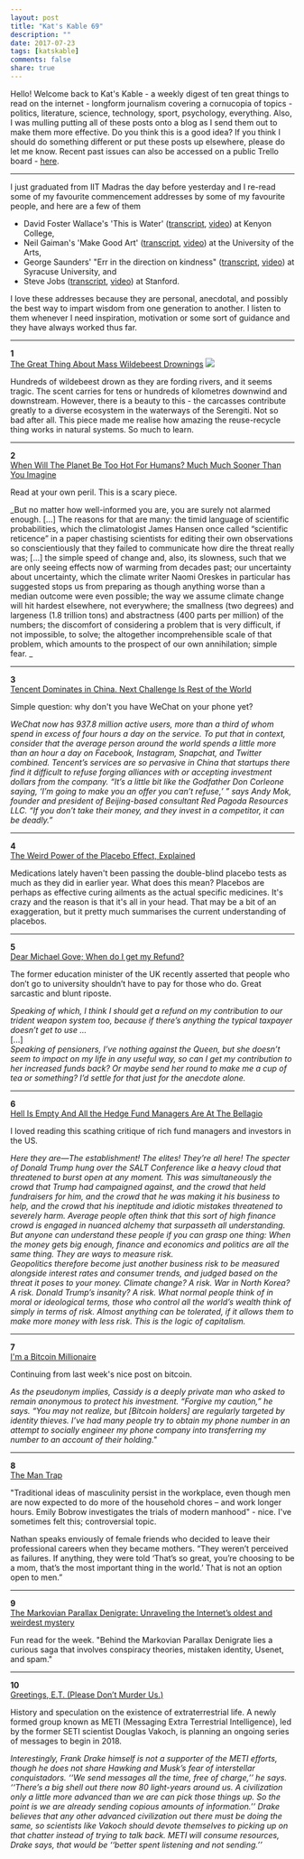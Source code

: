 ```yaml
---
layout: post
title: "Kat's Kable 69"
description: ""
date: 2017-07-23
tags: [katskable]
comments: false
share: true
---
```



Hello! Welcome back to Kat's Kable - a weekly digest of ten great things to read on the internet - longform journalism covering a cornucopia of topics - politics, literature, science, technology, sport, psychology, everything. Also, I was mulling putting all of these posts onto a blog as I send them out to make them more effective. Do you think this is a good idea? If you think I should do something different or put these posts up elsewhere, please do let me know. Recent past issues can also be accessed on a public Trello board - [here](https://trello.com/b/kCY4lWwV).  

* * *

I just graduated from IIT Madras the day before yesterday and I re-read some of my favourite commencement addresses by some of my favourite people, and here are a few of them

*   David Foster Wallace's 'This is Water' ([transcript](http://www.graduationwisdom.com/speeches/0015-wallace.htm), [video](https://youtu.be/8CrOL-ydFMI)) at Kenyon College,
*   Neil Gaiman's 'Make Good Art' ([transcript](http://www.graduationwisdom.com/speeches/0102-gaiman.htm), [video](https://youtu.be/plWexCID-kA)) at the University of the Arts,
*   George Saunders' "Err in the direction on kindness" ([transcript](http://www.graduationwisdom.com/speeches/0142-best-graduation-speech-of-2013-George-Saunders.htm), [video](https://youtu.be/ruJWd_m-LgY)) at Syracuse University, and
*   Steve Jobs ([transcript](http://www.graduationwisdom.com/speeches/0014-jobs.htm), [video](https://youtu.be/D1R-jKKp3NA)) at Stanford.

I love these addresses because they are personal, anecdotal, and possibly the best way to impart wisdom from one generation to another. I listen to them whenever I need inspiration, motivation or some sort of guidance and they have always worked thus far.  

* * *

**1**  
[The Great Thing About Mass Wildebeest Drownings](https://www.theatlantic.com/science/archive/2017/06/how-the-mass-drownings-of-wildebeest-feed-the-serengeti/530799/) ![](https://cdn.theatlantic.com/assets/media/img/mt/2017/06/RTX2LHHA/lead_960.jpg?1497888393)

Hundreds of wildebeest drown as they are fording rivers, and it seems tragic. The scent carries for tens or hundreds of kilometres downwind and downstream. However, there is a beauty to this - the carcasses contribute greatly to a diverse ecosystem in the waterways of the Serengiti. Not so bad after all. This piece made me realise how amazing the reuse-recycle thing works in natural systems. So much to learn.  

* * *

**2**  
[When Will The Planet Be Too Hot For Humans? Much Much Sooner Than You Imagine](http://nymag.com/daily/intelligencer/2017/07/climate-change-earth-too-hot-for-humans.html)  

Read at your own peril. This is a scary piece.   

_But no matter how well-informed you are, you are surely not alarmed enough. [...] The reasons for that are many: the timid language of scientific probabilities, which the climatologist James Hansen once called “scientific reticence” in a paper chastising scientists for editing their own observations so conscientiously that they failed to communicate how dire the threat really was; [...] the simple speed of change and, also, its slowness, such that we are only seeing effects now of warming from decades past; our uncertainty about uncertainty, which the climate writer Naomi Oreskes in particular has suggested stops us from preparing as though anything worse than a median outcome were even possible; the way we assume climate change will hit hardest elsewhere, not everywhere; the smallness (two degrees) and largeness (1.8 trillion tons) and abstractness (400 parts per million) of the numbers; the discomfort of considering a problem that is very difficult, if not impossible, to solve; the altogether incomprehensible scale of that problem, which amounts to the prospect of our own annihilation; simple fear. _  

* * *

**3**  
[Tencent Dominates in China. Next Challenge Is Rest of the World](https://www.bloomberg.com/news/features/2017-06-28/tencent-rules-china-the-problem-is-the-rest-of-the-world)  

Simple question: why don't you have WeChat on your phone yet?   

_WeChat now has 937.8 million active users, more than a third of whom spend in excess of four hours a day on the service. To put that in context, consider that the average person around the world spends a little more than an hour a day on Facebook, Instagram, Snapchat, and Twitter combined. Tencent’s services are so pervasive in China that startups there find it difficult to refuse forging alliances with or accepting investment dollars from the company. “It’s a little bit like the Godfather Don Corleone saying, ‘I’m going to make you an offer you can’t refuse,’ ” says Andy Mok, founder and president of Beijing-based consultant Red Pagoda Resources LLC. “If you don’t take their money, and they invest in a competitor, it can be deadly.”_  

* * *

**4**  
[The Weird Power of the Placebo Effect, Explained](https://www.vox.com/science-and-health/2017/7/7/15792188/placebo-effect-explained)  

Medications lately haven't been passing the double-blind placebo tests as much as they did in earlier year. What does this mean? Placebos are perhaps as effective curing ailments as the actual specific medicines. It's crazy and the reason is that it's all in your head. That may be a bit of an exaggeration, but it pretty much summarises the current understanding of placebos.  

* * *

**5**  
[Dear Michael Gove; When do I get my Refund?](https://www.theguardian.com/science/brain-flapping/2017/jul/03/dear-michael-gove-when-do-i-get-my-refund)  

The former education minister of the UK recently asserted that people who don’t go to university shouldn’t have to pay for those who do. Great sarcastic and blunt riposte.   

_Speaking of which, I think I should get a refund on my contribution to our trident weapon system too, because if there’s anything the typical taxpayer doesn’t get to use …_  
[...]  
_Speaking of pensioners, I’ve nothing against the Queen, but she doesn’t seem to impact on my life in any useful way, so can I get my contribution to her increased funds back? Or maybe send her round to make me a cup of tea or something? I’d settle for that just for the anecdote alone._  

* * *

**6**  
[Hell Is Empty And All the Hedge Fund Managers Are At The Bellagio](https://theconcourse.deadspin.com/hell-is-empty-and-all-the-hedge-fund-managers-are-at-th-1795429824)  

I loved reading this scathing critique of rich fund managers and investors in the US.   

_Here they are—The establishment! The elites! They’re all here! The specter of Donald Trump hung over the SALT Conference like a heavy cloud that threatened to burst open at any moment. This was simultaneously the crowd that Trump had campaigned against, and the crowd that held fundraisers for him, and the crowd that he was making it his business to help, and the crowd that his ineptitude and idiotic mistakes threatened to severely harm. Average people often think that this sort of high finance crowd is engaged in nuanced alchemy that surpasseth all understanding. But anyone can understand these people if you can grasp one thing: When the money gets big enough, finance and economics and politics are all the same thing. They are ways to measure risk._  
_Geopolitics therefore become just another business risk to be measured alongside interest rates and consumer trends, and judged based on the threat it poses to your money. Climate change? A risk. War in North Korea? A risk. Donald Trump’s insanity? A risk. What normal people think of in moral or ideological terms, those who control all the world’s wealth think of simply in terms of risk. Almost anything can be tolerated, if it allows them to make more money with less risk. This is the logic of capitalism._  

* * *

**7**  
[I'm a Bitcoin Millionaire](https://melmagazine.com/im-a-bitcoin-millionaire-2672ca1d1ab7)   

Continuing from last week's nice post on bitcoin.   

_As the pseudonym implies, Cassidy is a deeply private man who asked to remain anonymous to protect his investment. “Forgive my caution,” he says. “You may not realize, but [Bitcoin holders] are regularly targeted by identity thieves. I’ve had many people try to obtain my phone number in an attempt to socially engineer my phone company into transferring my number to an account of their holding."_  

* * *

**8**  
[The Man Trap](https://www.1843magazine.com/features/the-man-trap)  

"Traditional ideas of masculinity persist in the workplace, even though men are now expected to do more of the household chores – and work longer hours. Emily Bobrow investigates the trials of modern manhood" - nice. I've sometimes felt this; controversial topic.   

Nathan speaks enviously of female friends who decided to leave their professional careers when they became mothers. “They weren’t perceived as failures. If anything, they were told ‘That’s so great, you’re choosing to be a mom, that’s the most important thing in the world.’ That is not an option open to men.”  

* * *

**9**  
[The Markovian Parallax Denigrate: Unraveling the Internet’s oldest and weirdest mystery](https://www.dailydot.com/society/markovian-parallax-denigrate-spam-mystery/)  

Fun read for the week. "Behind the Markovian Parallax Denigrate lies a curious saga that involves conspiracy theories, mistaken identity, Usenet, and spam."  

* * *

**10**  
[Greetings, E.T. (Please Don’t Murder Us.)](https://www.nytimes.com/2017/06/28/magazine/greetings-et-please-dont-murder-us.html?_r=0)  

History and speculation on the existence of extraterrestrial life. A newly formed group known as METI (Messaging Extra Terrestrial Intelligence), led by the former SETI scientist Douglas Vakoch, is planning an ongoing series of messages to begin in 2018.   

_Interestingly, Frank Drake himself is not a supporter of the METI efforts, though he does not share Hawking and Musk’s fear of interstellar conquistadors. ‘‘We send messages all the time, free of charge,’’ he says. ‘‘There’s a big shell out there now 80 light-years around us. A civilization only a little more advanced than we are can pick those things up. So the point is we are already sending copious amounts of information.’’ Drake believes that any other advanced civilization out there must be doing the same, so scientists like Vakoch should devote themselves to picking up on that chatter instead of trying to talk back. METI will consume resources, Drake says, that would be ‘‘better spent listening and not sending.’’_

